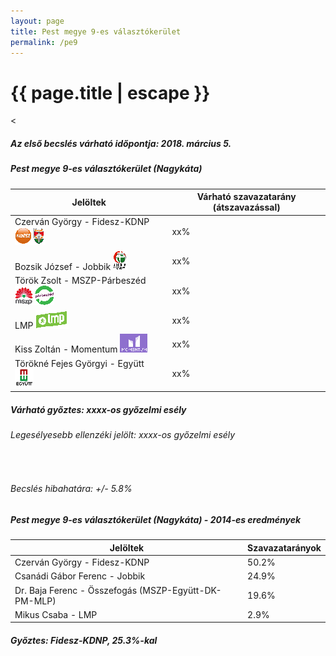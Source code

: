 ```yaml
---
layout: page
title: Pest megye 9-es választókerület
permalink: /pe9
---
```


<h1 class="page-title">{{ page.title | escape }}</h1>

<div class="section">
    <div class="row">
          <div class="col s12"><
<h5>Az első becslés várható időpontja: 2018. március 5.</h5>
		  <h5>Pest megye 9-es választókerület (Nagykáta)</h5>
            <table class="striped">
              <thead>
                <tr>
                    <th>Jelöltek</th>
                    <th>Várható szavazatarány (átszavazással)</th>
                </tr>
              </thead>
              <tbody>
             <tr>
                  <td>Czerván György - Fidesz-KDNP <img src="images/fideszkdnp_logo.png"></td>
				  <td id="id_fidesz">xx%</td>
			</tr>
			<tr><td>Bozsik József - Jobbik <img src="images/jobbik_logo.png"></td><td id="id_jobbik">xx%</td></tr>
<tr>
                  <td>Török Zsolt - MSZP-Párbeszéd <img src="images/mszpparbeszed_logo.png"></td>
				  <td id="id_baloldal">xx%</td>
			</tr>
			<tr>
                  <td>LMP <img src="images/lmp_logo.png"></td>
				  <td id="id_lmp">xx%</td>
			</tr>
			<tr>
				  <td>Kiss Zoltán - Momentum <img src="images/momentum_logo.png"></td>
				  <td id="id_momentum">xx%</td>
			</tr>
<tr>
<td>Törökné Fejes Györgyi -  Együtt <img src="images/egyutt_logo.png"></td>
<td id="id_egyutt">xx%</td>
</tr>                
              </tbody>
            </table>
			<h5>Várható győztes: <span id="gyoztes">xx</span><span id="esely">xx</span><span>-os győzelmi esély</span></h5>
			<h6>Legesélyesebb ellenzéki jelölt: <span id="masodik">xx</span><span id="esely2">xx</span><span>-os győzelmi esély</span></h6>
			<br/>
			<h6>Becslés hibahatára: +/- 5.8%</h6>
          </div>
    </div>
</div>

<div class="section">
    <div class="row">
          <div class="col s12">
		  <h5>Pest megye 9-es választókerület (Nagykáta) - 2014-es eredmények</h5>
            <table class="striped">
              <thead>
                <tr>
                    <th>Jelöltek</th>
                    <th>Szavazatarányok</th>
                </tr>
              </thead>
              <tbody>
             <tr>
                  <td>Czerván György - Fidesz-KDNP</td>
				  <td>50.2%</td>
			</tr>
			<tr>
			      <td>Csanádi Gábor Ferenc - Jobbik</td>
				  <td>24.9%</td>
			</tr>
			<tr>
			      <td>Dr. Baja Ferenc - Összefogás (MSZP-Együtt-DK-PM-MLP)</td>
				  <td>19.6%</td>  
			</tr>
			<tr>
				  <td>Mikus Csaba - LMP</td>
				  <td>2.9%</td>
			</tr>  	
              </tbody>
            </table>
			<h5>Győztes: Fidesz-KDNP, 25.3%-kal</h5>
          </div>
    </div>
</div>
